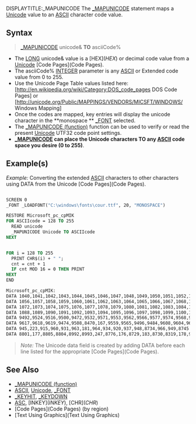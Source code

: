DISPLAYTITLE:_MAPUNICODE
The [_MAPUNICODE](_MAPUNICODE) statement maps a [Unicode](Unicode) value to an [ASCII](ASCII) character code value.



## Syntax

>  [_MAPUNICODE](_MAPUNICODE) unicode& **TO** asciiCode%


* The [LONG](LONG) unicode& value is a [HEX$](HEX$) or decimal code value from a [Unicode](Unicode) [Code Pages](Code Pages). 
* The asciiCode% [INTEGER](INTEGER) parameter is any [ASCII](ASCII) or Extended code value from 0 to 255.
* Use the Unicode Page Table values listed here: [http://en.wikipedia.org/wiki/Category:DOS_code_pages DOS Code Pages] or [http://unicode.org/Public/MAPPINGS/VENDORS/MICSFT/WINDOWS/ Windows Mapping]
* Once the codes are mapped, key entries will display the unicode character in the **monospace ** [_FONT](_FONT) selected.
* The [_MAPUNICODE (function)](_MAPUNICODE (function)) function can be used to verify or read the present [Unicode](Unicode) UTF32 code point settings.
* **[_MAPUNICODE](_MAPUNICODE) can place the Unicode characters TO any [ASCII](ASCII) code space you desire (0 to 255)**.


## Example(s)

*Example:* Converting the extended [ASCII](ASCII) characters to other characters using DATA from the Unicode [Code Pages](Code Pages).

```vb

SCREEN 0
_FONT _LOADFONT("C:\windows\fonts\cour.ttf", 20, "MONOSPACE")

RESTORE Microsoft_pc_cpMIK
FOR ASCIIcode = 128 TO 255
  READ unicode
  _MAPUNICODE Unicode TO ASCIIcode
NEXT


FOR i = 128 TO 255
  PRINT CHR$(i) + " ";
  cnt = cnt + 1
  IF cnt MOD 16 = 0 THEN PRINT
NEXT
END

Microsoft_pc_cpMIK:
DATA 1040,1041,1042,1043,1044,1045,1046,1047,1048,1049,1050,1051,1052,1053,1054,1055
DATA 1056,1057,1058,1059,1060,1061,1062,1063,1064,1065,1066,1067,1068,1069,1070,1071
DATA 1072,1073,1074,1075,1076,1077,1078,1079,1080,1081,1082,1083,1084,1085,1086,1087
DATA 1088,1089,1090,1091,1092,1093,1094,1095,1096,1097,1098,1099,1100,1101,1102,1103
DATA 9492,9524,9516,9500,9472,9532,9571,9553,9562,9566,9577,9574,9568,9552,9580,9488
DATA 9617,9618,9619,9474,9508,8470,167,9559,9565,9496,9484,9608,9604,9612,9616,9600
DATA 945,223,915,960,931,963,181,964,934,920,937,948,8734,966,949,8745
DATA 8801,177,8805,8804,8992,8993,247,8776,176,8729,183,8730,8319,178,9632,160 

```
>  *Note:* The Unicode data field is created by adding DATA before each line listed for the appropriate [Code Pages](Code Pages).



## See Also

* [_MAPUNICODE (function)](_MAPUNICODE (function)) 
* [ASCII](ASCII), [Unicode](Unicode), [_FONT](_FONT)
* [_KEYHIT](_KEYHIT), [_KEYDOWN](_KEYDOWN)
* [ASC](ASC), [INKEY$](INKEY$), [CHR$](CHR$)
* [Code Pages](Code Pages) (by region)
* [Text Using Graphics](Text Using Graphics)




